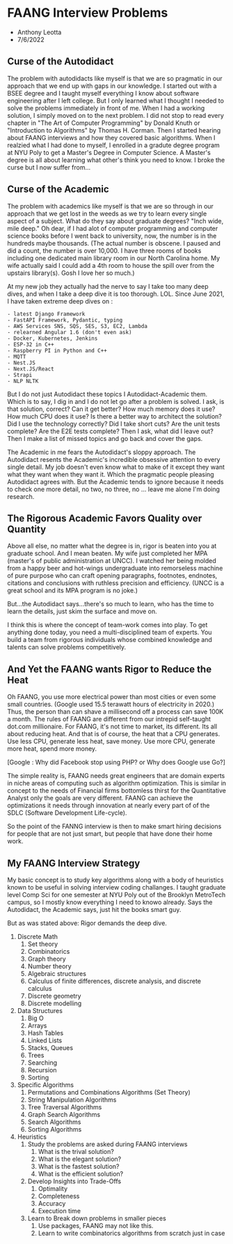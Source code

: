 # FAANG Interview Problems

- Anthony Leotta
- 7/6/2022

## Curse of the Autodidact

The problem with autodidacts like myself is that we are so pragmatic in our approach that we end up with gaps in our knowledge. I started out with a BSEE degree and I taught myself everything I know about software engineering after I left college. But I only learned what I thought I needed to solve the problems immediately in front of me. When I had a working solution, I simply moved on to the next problem. I did not stop to read every chapter in "The Art of Computer Programming" by Donald Knuth or "Introduction to Algorithms" by Thomas H. Corman. Then I started hearing about FAANG interviews and how they covered basic algorithms. When I realzied what I had done to myself, I enrolled in a gradute degree program at NYU Poly to get a Master's Degree in Computer Science. A Master's degree is all about learning what other's think you need to know. I broke the curse but I now suffer from...

## Curse of the Academic

The problem with academics like myself is that we are so through in our approach that we get lost in the weeds as we try to learn every single aspect of a subject. What do they say about graduate degrees? "Inch wide, mile deep." Oh dear, if I had alot of computer programming and computer science books before I went back to university, now, the number is in the hundreds maybe thousands. (The actual number is obscene. I paused and did a count, the number is over 10,000. I have three rooms of books including one dedicated main library room in our North Carolina home. My wife actually said I could add a 4th room to house the spill over from the upstairs library(s). Gosh I love her so much.)

At my new job they actually had the nerve to say I take too many deep dives, and when I take a deep dive it is too thorough. LOL. Since June 2021, I have taken extreme deep dives on :

    - latest Django Framework
    - FastAPI Framework, Pydantic, typing
    - AWS Services SNS, SQS, SES, S3, EC2, Lambda
    - relearned Angular 1.6 (don't even ask)
    - Docker, Kubernetes, Jenkins
    - ESP-32 in C++
    - Raspberry PI in Python and C++
    - MQTT
    - Nest.JS
    - Next.JS/React
    - Strapi
    - NLP NLTK

But I do not just Autodidact these topics I Autodidact-Academic them. Which is to say, I dig in and I do not let go after a problem is solved. I ask, is that solution, correct? Can it get better? How much memory does it use? How much CPU does it use? Is there a better way to architect the solution? Did I use the technology correctly? Did I take short cuts? Are the unit tests complete? Are the E2E tests complete? Then I ask, what did I leave out? Then I make a list of missed topics and go back and cover the gaps.

The Academic in me fears the Autodidact's sloppy approach. The Autodidact resents the Academic's incredible obsessive attention to every single detail. My job doesn't even know what to make of it except they want what they want when they want it. Which the pragmatic people pleasing Autodidact agrees with. But the Academic tends to ignore because it needs to check one more detail, no two, no three, no ... leave me alone I'm doing research.

## The Rigorous Academic Favors Quality over Quantity

Above all else, no matter what the degree is in, rigor is beaten into you at graduate school. And I mean beaten. My wife just completed her MPA (master's of public administration at UNCC). I watched her being molded from a happy beer and hot-wings undergraduate into remorseless machine of pure purpose who can craft opening paragraphs, footnotes, endnotes, citations and conclusions with ruthless precision and efficiency. (UNCC is a great school and its MPA program is no joke.)

But...the Autodidact says...there's so much to learn, who has the time to learn the details, just skim the surface and move on.

I think this is where the concept of team-work comes into play. To get anything done today, you need a multi-disciplined team of experts. You build a team from rigorous individuals whose combined knowledge and talents can solve problems competitively. 

## And Yet the FAANG wants Rigor to Reduce the Heat

Oh FAANG, you use more electrical power than most cities or even some small countries. (Google used 15.5 terawatt hours of electricity in 2020.) Thus, the person than can shave a millisecond off a process can save 100K a month. The rules of FAANG are different from our intrepid self-taught dot.com millionaire. For FAANG, it's not time to market, its different. Its all about reducing heat. And that is of course, the heat that a CPU generates. Use less CPU, generate less heat, save money. Use more CPU, generate more heat, spend more money.

[Google : Why did Facebook stop using PHP? or Why does Google use Go?]

The simple reality is, FAANG needs great engineers that are domain experts in niche areas of computing such as algorithm optimization. This is similar in concept to the needs of Financial firms bottomless thirst for the Quantitative Analyst only the goals are very different. FAANG can achieve the optimizations it needs through innovation at nearly every part of of the SDLC (Software Development Life-cycle).

So the point of the FANNG interview is then to make smart hiring decisions for people that are not just smart, but people that have done their home work.

## My FAANG Interview Strategy

My basic concept is to study key algorithms along with a body of heuristics known to be useful in solving interview coding challanges. I taught graduate level Comp Sci for one semester at NYU Poly out of the Brooklyn MetroTech campus, so I mostly know everything I need to knowo already. Says the Autodidact, the Academic says, just hit the books smart guy.

But as was stated above: Rigor demands the deep dive.

1. Discrete Math
   1. Set theory
   1. Combinatorics
   1. Graph theory
   1. Number theory
   1. Algebraic structures
   1. Calculus of finite differences, discrete analysis, and discrete calculus
   1. Discrete geometry
   1. Discrete modelling
1. Data Structures
   1. Big O
   1. Arrays
   1. Hash Tables
   1. Linked Lists
   1. Stacks, Queues
   1. Trees
   1. Searching
   1. Recursion
   1. Sorting
1. Specific Algorithms
   1. Permutations and Combinations Algorithms (Set Theory)
   1. String Manipulation Algorithms
   1. Tree Traversal Algorithms
   1. Graph Search Algorithms
   1. Search Algorithms
   1. Sorting Algorithms
1. Heuristics
   1. Study the problems are asked during FAANG interviews
      1. What is the trival solution?
      1. What is the elegant solution?
      1. What is the fastest solution?
      1. What is the efficient solution?
   1. Develop Insights into Trade-Offs
      1. Optimality
      1. Completeness
      1. Accuracy
      1. Execution time
   1. Learn to Break down problems in smaller pieces
      1. Use packages, FAANG may not like this.
      1. Learn to write combinatorics algorithms from scratch just in case
